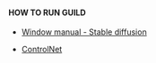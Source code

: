 #### HOW TO RUN GUILD

- [Window manual - Stable diffusion](https://github.com/AUTOMATIC1111/stable-diffusion-webui?tab=readme-ov-file#installation-on-windows-1011-with-nvidia-gpus-using-release-package)

- [ControlNet](https://github.com/Mikubill/sd-webui-controlnet?tab=readme-ov-file#installation)
